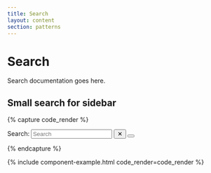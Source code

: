 ```yaml
---
title: Search
layout: content
section: patterns
---
```


# Search

Search documentation goes here.



## Small search for sidebar

{% capture code_render %}
<form action="/search" method="get" class="sidebar-search-container est-search-container col-5">
  <label for="search-input" class="visually-hidden">Search:</label>
  <input type="search" id="search-input" name="query" class="search-input" placeholder="Search" aria-label="Search">
  <button type="button" class="clear-search" aria-label="Clear search" onclick="document.getElementById('search-input').value = '';">
    &#x2715;
  </button>
  <button type="submit" class="search-button" aria-label="Submit search"></button>
</form>
{% endcapture %}

{% include component-example.html code_render=code_render %}